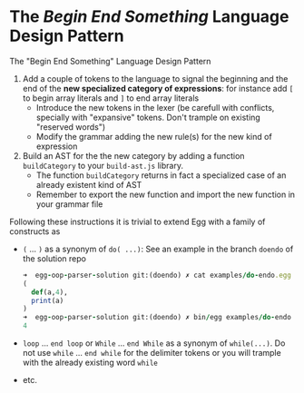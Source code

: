 # The *Begin End Something* Language Design Pattern
The "Begin End Something" Language Design Pattern

1. Add a couple of tokens to the language to signal the beginning and the end of the **new specialized category of expressions**:  for instance add `[` to begin array literals and `]` to end array literals
   * Introduce the new tokens in the lexer (be carefull with conflicts, specially with "expansive" tokens. Don't trample on existing "reserved words")
   * Modify the grammar adding the new rule(s) for the new kind of expression
2. Build an AST for the the new category by adding a function `buildCategory` to your `build-ast.js` library.
   * The function `buildCategory` returns in fact a specialized case of an already existent kind of AST
   * Remember to export the new function and import the new function in your grammar file

Following these instructions it is trivial to extend Egg with a family of constructs as 

* `(` ... `)` as a synonym of `do( ...)`: See an example in the branch `doendo` of the solution repo

  ```ruby
  ➜  egg-oop-parser-solution git:(doendo) ✗ cat examples/do-endo.egg 
  (
    def(a,4),
    print(a)
  )
  ➜  egg-oop-parser-solution git:(doendo) ✗ bin/egg examples/do-endo
  4
  ```
* `loop` ... `end loop` or `While` ... `end While` as a synonym of `while(...)`. Do not use `while` ... `end while` for the delimiter tokens or you will trample with the already existing word `while`
*  etc.
